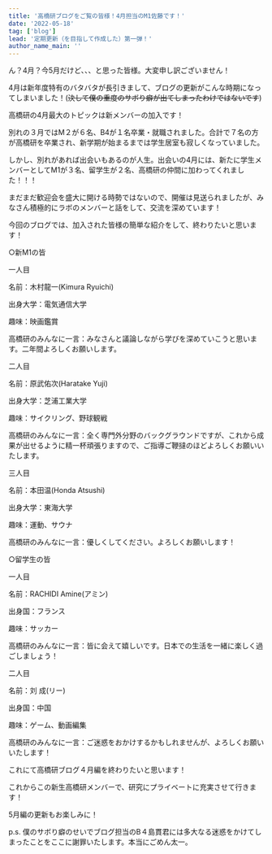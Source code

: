 ```yaml
---
title: '高橋研ブログをご覧の皆様！4月担当のM1佐藤です！'
date: '2022-05-18'
tag: ['blog']
lead: '定期更新（を目指して作成した）第一弾！'
author_name_main: ''
---
```


ん？4月？今5月だけど、、、と思った皆様。大変申し訳ございません！

4月は新年度特有のバタバタが長引きまして、ブログの更新がこんな時期になってしまいました！(~~決して僕の重度のサボり癖が出てしまったわけではないです~~)

高橋研の4月最大のトピックは新メンバーの加入です！

別れの３月ではM２が６名、B4が１名卒業・就職されました。合計で７名の方が高橋研を卒業され、新学期が始まるまでは学生居室も寂しくなっていました。

しかし、別れがあれば出会いもあるのが人生。出会いの4月には、新たに学生メンバーとしてM1が３名、留学生が２名、高橋研の仲間に加わってくれました！！！

まだまだ歓迎会を盛大に開ける時勢ではないので、開催は見送られましたが、みなさん積極的にラボのメンバーと話をして、交流を深めています！

今回のブログでは、加入された皆様の簡単な紹介をして、終わりたいと思います！

○新M1の皆

一人目

名前：木村龍一(Kimura Ryuichi)

出身大学：電気通信大学

趣味：映画鑑賞

高橋研のみんなに一言：みなさんと議論しながら学びを深めていこうと思います。二年間よろしくお願いします。

二人目

名前：原武佑次(Haratake Yuji)

出身大学：芝浦工業大学

趣味：サイクリング、野球観戦

高橋研のみんなに一言：全く専門外分野のバックグラウンドですが、これから成果が出せるように精一杯頑張りますので、ご指導ご鞭撻のほどよろしくお願いいたします。

三人目

名前：本田温(Honda Atsushi)

出身大学：東海大学

趣味：運動、サウナ

高橋研のみんなに一言：優しくしてください。よろしくお願いします！

○留学生の皆

一人目

名前：RACHIDI Amine(アミン)

出身国：フランス

趣味：サッカー

高橋研のみんなに一言：皆に会えて嬉しいです。日本での生活を一緒に楽しく過ごしましょう！

二人目

名前：刘 成(リー)

出身国：中国

趣味：ゲーム、動画編集

高橋研のみんなに一言：ご迷惑をおかけするかもしれませんが、よろしくお願いいたします！

これにて高橋研ブログ４月編を終わりたいと思います！

これからこの新生高橋研メンバーで、研究にプライベートに充実させて行きます！

5月編の更新もお楽しみに！

p.s. 僕のサボり癖のせいでブログ担当のB４島貫君には多大なる迷惑をかけてしまったことをここに謝罪いたします。本当にごめん太一。
